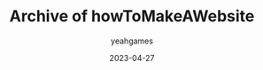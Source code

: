 ---
layout: post
c: Artifacts
featimg: //archive2.yeahgames.net/c/artifacts/d/0007/png/1.png
title: Archive of howToMakeAWebsite
date: 2023-04-27
author: yeahgames
comments: true
categories: [Digital, Directory, HTML]
permalink: /artifacts/view/d/0007
link: https://artifacts.yeahgames.net/artifacts/view/d/0007
serial: D0007
submitter: undone
archivist: nnillat
items:
 - dir-1
 - png-1
adate: 2023-05-16
description: "An archive of Aidan (Undonesundew)'s website on how to make a website about making a website, made for a grade 9 English project."
location: archive2
status: complete
notes: "The original 'index.html' page (where the main website was displayed), has been renamed to 'home.html' because of technical restrictions relating to automatic directory listing."
keywords:  
 - aidan
 - html
 - website
 - directory
---
